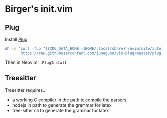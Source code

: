 # Birger's init.vim

## Plug
Install [Plug](https://github.com/junegunn/vim-plug)
```sh
sh -c 'curl -fLo "${XDG_DATA_HOME:-$HOME/.local/share}"/nvim/site/autoload/plug.vim --create-dirs \
       https://raw.githubusercontent.com/junegunn/vim-plug/master/plug.vim'
```
Then in Neovim: ```:PlugInstall```

## Treesitter

Treesitter requires...

- a working C compiler in the path to compile the parsers.
- nodejs in path to generate the grammar for latex
- tree-sitter cli to generate the grammar for latex

